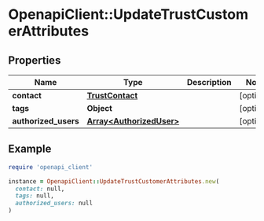 # OpenapiClient::UpdateTrustCustomerAttributes

## Properties

| Name | Type | Description | Notes |
| ---- | ---- | ----------- | ----- |
| **contact** | [**TrustContact**](TrustContact.md) |  | [optional] |
| **tags** | **Object** |  | [optional] |
| **authorized_users** | [**Array&lt;AuthorizedUser&gt;**](AuthorizedUser.md) |  | [optional] |

## Example

```ruby
require 'openapi_client'

instance = OpenapiClient::UpdateTrustCustomerAttributes.new(
  contact: null,
  tags: null,
  authorized_users: null
)
```

